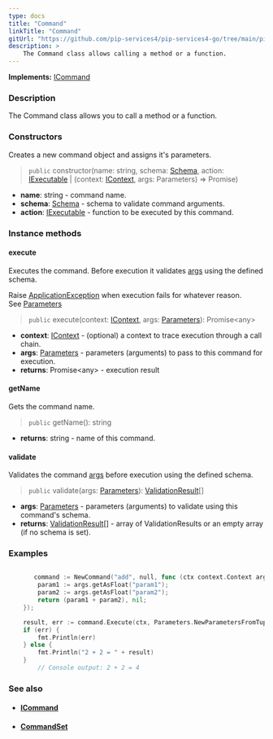 ```yaml
---
type: docs
title: "Command"
linkTitle: "Command"
gitUrl: "https://github.com/pip-services4/pip-services4-go/tree/main/pip-services4-rpc-go"
description: > 
    The Command class allows calling a method or a function.
---
```


**Implements:** [ICommand](../icommand)

### Description

The Command class allows you to call a method or a function.

### Constructors

Creates a new command object and assigns it's parameters.

> `public` constructor(name: string, schema: [Schema](../../../data/validate/schema), action: [IExecutable](../../../components/exec/iexecutable) | (context: [IContext](../../../components/context/icontext), args: Parameters) => Promise<any>)

- **name**: string - command name.
- **schema**: [Schema](../../../data/validate/schema) - schema to validate command arguments.
- **action**:  [IExecutable](../../../components/exec/iexecutable) - function to be executed by this command.

### Instance methods

#### execute
Executes the command. Before execution it validates [args](../../../components/exec/parameters) using the defined schema.

Raise [ApplicationException](../../../commons/errors/application_exception) when execution fails for whatever reason.  
See [Parameters](../../../components/exec/parameters)

> `public` execute(context: [IContext](../../../components/context/icontext), args: [Parameters](../../../components/exec/parameters)): Promise\<any\>

- **context**: [IContext](../../../components/context/icontext) - (optional) a context to trace execution through a call chain.
- **args**: [Parameters](../../../components/exec/parameters) - parameters (arguments) to pass to this command for execution.
- **returns**: Promise\<any\> - execution result

#### getName
Gets the command name.

> `public` getName(): string

- **returns**: string - name of this command. 

#### validate
Validates the command [args](../../../components/exec/parameters) before execution using the defined schema.

> `public` validate(args: [Parameters](../../../components/exec/parameters)): [ValidationResult](../../../data/validate/validation_result)[]

- **args**: [Parameters](../../../components/exec/parameters) - parameters (arguments) to validate using this command's schema.
- **returns**: [ValidationResult](../../../data/validate/validation_result)[] - array of ValidationResults or an empty array (if no schema is set).

### Examples

```go

       command := NewCommand("add", null, func (ctx context.Context args *exec.Parameters)(any, err) {
		param1 := args.getAsFloat("param1");
		param2 := args.getAsFloat("param2");
		return (param1 + param2), nil;
	});

	result, err := command.Execute(ctx, Parameters.NewParametersFromTuples("param1", 2, "param2", 2))
	if (err) {
		fmt.Println(err)
	} else {
		fmt.Println("2 + 2 = " + result)
	}
		// Console output: 2 + 2 = 4

```

### See also
- #### [ICommand](../icommand)
- #### [CommandSet](../command_set) 
